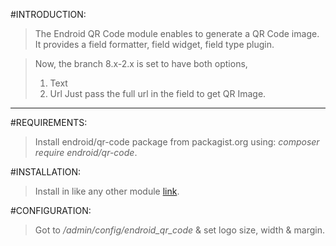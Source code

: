 #INTRODUCTION:

> The Endroid QR Code module enables to generate a QR Code image.
> It provides a field formatter, field widget, field type plugin.

> Now, the branch 8.x-2.x is set to have both options,
>  1. Text
>  2. Url
> Just pass the full url in the field to get QR Image.

*********
#REQUIREMENTS:

> Install endroid/qr-code package from packagist.org using:
>   *composer require endroid/qr-code*.

#INSTALLATION:

> Install in like any other module [link](https://www.drupal.org/docs/8/extending-drupal-8/installing-drupal-8-modules).

#CONFIGURATION:

> Got to */admin/config/endroid_qr_code* & set logo size, width & margin.
